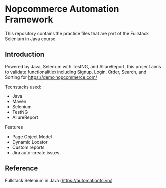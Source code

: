 # Nopcommerce Automation Framework
This repository contains the practice files that are part of the Fullstack Selenium in Java course
## Introduction
Powered by Java, Selenium with TestNG, and AllureReport, this project aims to validate functionalities including Signup, Login, Order, Search, and Sorting for https://demo.nopcommerce.com/

Techstacks used:
* Java 
* Maven 
* Selenium
* TestNG
* AllureReport 

Features
* Page Object Model
* Dynamic Locator
* Custom reports
* Jira auto-create issues

[//]: # (* Selenium WebDriver 4.16.1 Browser automation)

[//]: # (* TestNG 7.8.0 for test execution and parallel testing)

[//]: # (* log4j for comprehensive logging)

[//]: # (* ReportNG 1.1.4 for detailed HTML reporting)

[//]: # (* Cross-browser testing support)

[//]: # (* Parallel test execution)

[//]: # (* Cucumber 7.15.0 for BDD implementation)

[//]: # (* WebDriverManager 5.6.3 for automated driver management)

[//]: # (* Jackson for JSON data handling)

[//]: # (* Maven for dependency management)

[//]: # (* Screenshot capture on test failure)

[//]: # (* Data-driven testing capabilities)

## Reference
Fullstack Selenium in Java (https://automationfc.vn/)




